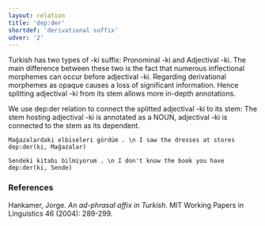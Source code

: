 ```yaml
---
layout: relation
title: 'dep:der'
shortdef: 'derivational suffix'
udver: '2'
---
```


Turkish has two types of -ki suffix: Pronominal -ki and
Adjectival -ki. The main difference between these two
is the fact that numerous inflectional morphemes can occur
before adjectival -ki. Regarding derivational morphemes as
opaque causes a loss of significant information. Hence 
splitting adjectival -ki from its stem allows more in-depth
annotations. 


We use dep:der relation to connect the splitted adjectival
-ki to its stem:
The stem hosting adjectival -ki is annotated as a NOUN,
adjectival -ki is connected to the stem as its dependent.

~~~ sdparse
Mağazalardaki elbiseleri gördüm . \n I saw the dresses at stores
dep:der(ki, Mağazalar)
~~~

~~~ sdparse
Sendeki kitabı bilmiyorum . \n I don't know the book you have
dep:der(ki, Sende)
~~~

### References
Hankamer, Jorge. _An ad-phrasal affix in Turkish_. 
MIT Working Papers in Linguistics 46 (2004): 289-299.
<!-- Interlanguage links updated Po 11. listopadu 2024, 20:10:47 CET -->
